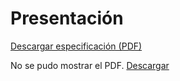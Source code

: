 # Presentación

[Descargar especificación (PDF)](\REC\Archivos\¿Café_en_capsulas.pdf)

<object data="../REC/Archivos/¿Café_en_capsulas.pdf" type="application/pdf" width="100%" height="600">
  <p>No se pudo mostrar el PDF. <a href="../REC/Archivos/¿Café_en_capsulas.pdf">Descargar</a></p>
</object>